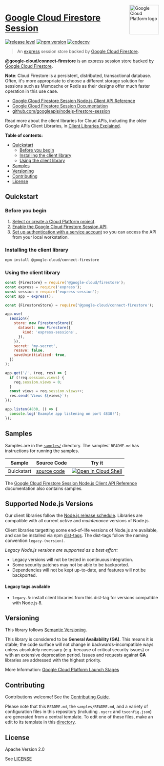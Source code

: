 [//]: # "This README.md file is auto-generated, all changes to this file will be lost."
[//]: # "To regenerate it, use `python -m synthtool`."
<img src="https://avatars2.githubusercontent.com/u/2810941?v=3&s=96" alt="Google Cloud Platform logo" title="Google Cloud Platform" align="right" height="96" width="96"/>

# [Google Cloud Firestore Session](https://github.com/googleapis/nodejs-firestore-session)


[![release level](https://img.shields.io/badge/release%20level-general%20availability%20%28GA%29-brightgreen.svg?style=flat)](https://cloud.google.com/terms/launch-stages)
[![npm version](https://img.shields.io/npm/v/@google-cloud/connect-firestore.svg)](https://www.npmjs.org/package/@google-cloud/connect-firestore)
[![codecov](https://img.shields.io/codecov/c/github/googleapis/nodejs-firestore-session/master.svg?style=flat)](https://codecov.io/gh/googleapis/nodejs-firestore-session)




> An [express](http://expressjs.com/) session store backed by [Google Cloud Firestore][product-docs].

**@google-cloud/connect-firestore** is an [express](http://expressjs.com/)
session store backed by [Google Cloud Firestore][product-docs].

**Note**: Cloud Firestore is a persistent, distributed, transactional database.
Often, it's more appropriate to choose a different storage solution for sessions
such as Memcache or Redis as their designs offer much faster operation in this
use case.


* [Google Cloud Firestore Session Node.js Client API Reference][client-docs]
* [Google Cloud Firestore Session Documentation][product-docs]
* [github.com/googleapis/nodejs-firestore-session](https://github.com/googleapis/nodejs-firestore-session)

Read more about the client libraries for Cloud APIs, including the older
Google APIs Client Libraries, in [Client Libraries Explained][explained].

[explained]: https://cloud.google.com/apis/docs/client-libraries-explained

**Table of contents:**


* [Quickstart](#quickstart)
  * [Before you begin](#before-you-begin)
  * [Installing the client library](#installing-the-client-library)
  * [Using the client library](#using-the-client-library)
* [Samples](#samples)
* [Versioning](#versioning)
* [Contributing](#contributing)
* [License](#license)

## Quickstart

### Before you begin

1.  [Select or create a Cloud Platform project][projects].
1.  [Enable the Google Cloud Firestore Session API][enable_api].
1.  [Set up authentication with a service account][auth] so you can access the
    API from your local workstation.

### Installing the client library

```bash
npm install @google-cloud/connect-firestore
```


### Using the client library

```javascript
const {Firestore} = require('@google-cloud/firestore');
const express = require('express');
const session = require('express-session');
const app = express();

const {FirestoreStore} = require('@google-cloud/connect-firestore');

app.use(
  session({
    store: new FirestoreStore({
      dataset: new Firestore({
        kind: 'express-sessions',
      }),
    }),
    secret: 'my-secret',
    resave: false,
    saveUninitialized: true,
  })
);

app.get('/', (req, res) => {
  if (!req.session.views) {
    req.session.views = 0;
  }
  const views = req.session.views++;
  res.send(`Views ${views}`);
});

app.listen(4830, () => {
  console.log('Example app listening on port 4830!');
});

```



## Samples

Samples are in the [`samples/`](https://github.com/googleapis/nodejs-firestore-session/tree/master/samples) directory. The samples' `README.md`
has instructions for running the samples.

| Sample                      | Source Code                       | Try it |
| --------------------------- | --------------------------------- | ------ |
| Quickstart | [source code](https://github.com/googleapis/nodejs-firestore-session/blob/master/samples/quickstart.js) | [![Open in Cloud Shell][shell_img]](https://console.cloud.google.com/cloudshell/open?git_repo=https://github.com/googleapis/nodejs-firestore-session&page=editor&open_in_editor=samples/quickstart.js,samples/README.md) |



The [Google Cloud Firestore Session Node.js Client API Reference][client-docs] documentation
also contains samples.

## Supported Node.js Versions

Our client libraries follow the [Node.js release schedule](https://nodejs.org/en/about/releases/).
Libraries are compatible with all current _active_ and _maintenance_ versions of
Node.js.

Client libraries targetting some end-of-life versions of Node.js are available, and
can be installed via npm [dist-tags](https://docs.npmjs.com/cli/dist-tag).
The dist-tags follow the naming convention `legacy-(version)`.

_Legacy Node.js versions are supported as a best effort:_

* Legacy versions will not be tested in continuous integration.
* Some security patches may not be able to be backported.
* Dependencies will not be kept up-to-date, and features will not be backported.

#### Legacy tags available

* `legacy-8`: install client libraries from this dist-tag for versions
  compatible with Node.js 8.

## Versioning

This library follows [Semantic Versioning](http://semver.org/).


This library is considered to be **General Availability (GA)**. This means it
is stable; the code surface will not change in backwards-incompatible ways
unless absolutely necessary (e.g. because of critical security issues) or with
an extensive deprecation period. Issues and requests against **GA** libraries
are addressed with the highest priority.





More Information: [Google Cloud Platform Launch Stages][launch_stages]

[launch_stages]: https://cloud.google.com/terms/launch-stages

## Contributing

Contributions welcome! See the [Contributing Guide](https://github.com/googleapis/nodejs-firestore-session/blob/master/CONTRIBUTING.md).

Please note that this `README.md`, the `samples/README.md`,
and a variety of configuration files in this repository (including `.nycrc` and `tsconfig.json`)
are generated from a central template. To edit one of these files, make an edit
to its template in this
[directory](https://github.com/googleapis/synthtool/tree/master/synthtool/gcp/templates/node_library).

## License

Apache Version 2.0

See [LICENSE](https://github.com/googleapis/nodejs-firestore-session/blob/master/LICENSE)

[client-docs]: https://googleapis.dev/nodejs/firestore-session/latest
[product-docs]: https://cloud.google.com/firestore
[shell_img]: https://gstatic.com/cloudssh/images/open-btn.png
[projects]: https://console.cloud.google.com/project
[billing]: https://support.google.com/cloud/answer/6293499#enable-billing
[enable_api]: https://console.cloud.google.com/flows/enableapi?apiid=firestore.googleapis.com
[auth]: https://cloud.google.com/docs/authentication/getting-started
